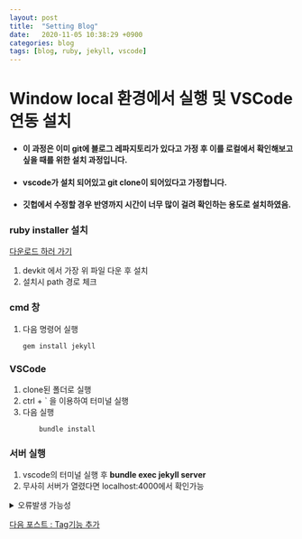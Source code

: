 ```yaml
---
layout: post
title:  "Setting Blog"
date:   2020-11-05 10:38:29 +0900
categories: blog
tags: [blog, ruby, jekyll, vscode]
---
```

#  Window local 환경에서 실행 및 VSCode 연동 설치

- #### 이 과정은 이미 git에 블로그 레파지토리가 있다고 가정 후 이를 로컬에서 확인해보고 싶을 때를 위한 설치 과정입니다. 
- #### vscode가 설치 되어있고 git clone이 되어있다고 가정합니다. 

- #### 깃헙에서 수정할 경우 반영까지 시간이 너무 많이 걸려 확인하는 용도로 설치하였음.

### ruby installer 설치   
 [다운로드 하러 가기](https://rubyinstaller.org/downloads/)
 1. devkit 에서 가장 위 파일 다운 후 설치
 2. 설치시 path 경로 체크   

### cmd 창
 1. 다음 명령어 실행
    ```shell
    gem install jekyll
    ```

### VSCode
1. clone된 폴더로 실행
2. ctrl + ` 을 이용하여 터미널 실행
3. 다음 실행
    ```shell
        bundle install
    ```


### 서버 실행
1. vscode의 터미널 실행 후
 **bundle exec jekyll server**
2. 무사히 서버가 열렸다면 localhost:4000에서 확인가능


<details>
<summary>오류발생 가능성</summary>
<div markdown="1">

- webrick가 없다고 나올수 있음
- bundle add webrick 후 다시 bundle install


</div>
</details>

[다음 포스트 : Tag기능 추가](./2022-11-05-blog%232.md)
